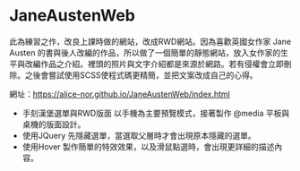 # JaneAustenWeb
此為練習之作，改良上課時做的網站，改成RWD網站。因為喜歡英國女作家 Jane Austen 的書與後人改編的作品，所以做了一個簡單的靜態網站，放入女作家的生平與改編作品之介紹。裡頭的照片與文字介紹都是來源於網路。若有侵權會立即刪除。之後會嘗試使用SCSS使程式碼更精簡，並把文案改成自己的心得。

網址：https://alice-nor.github.io/JaneAustenWeb/index.html

 * 手刻漢堡選單與RWD版面
   以手機為主要預覽模式，接著製作 @media 平板與桌機的版面設計。
 * 使用JQuery
   先隱藏選單，當選取父層時才會出現原本隱藏的選單。
 * 使用Hover
   製作簡單的特效效果，以及滑鼠點選時，會出現更詳細的描述內容。
   
 
